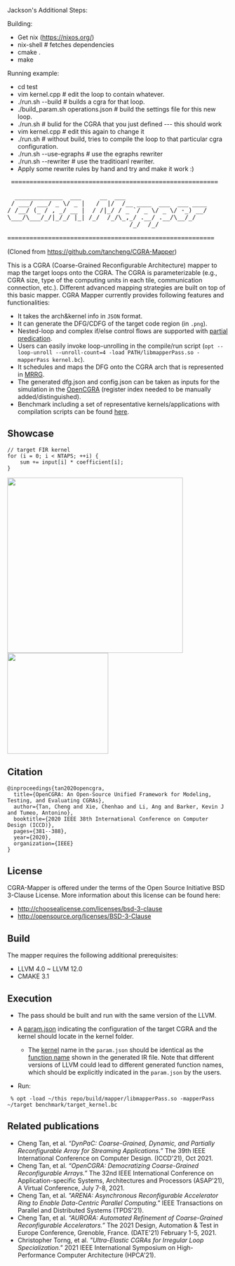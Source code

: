 Jackson's Additional Steps:

Building:

 - Get nix (https://nixos.org/)
 - nix-shell # fetches dependencies
 - cmake .
 - make

Running example:
 - cd test
 - vim kernel.cpp # edit the loop to contain whatever.
 - ./run.sh --build # builds a cgra for that loop.
 - ./build_param.sh operations.json # build the settings file for this new loop.
 - ./run.sh # bulid for the CGRA that you just defined --- this should work
 - vim kernel.cpp # edit this again to change it
 - ./run.sh # without build, tries to compile the loop to that particular cgra configuration.
 - ./run.sh --use-egraphs # use the egraphs rewriter
 - ./run.sh --rewriter # use the traditioanl rewriter.
 - Apply some rewrite rules by hand and try and make it work :)

<pre> ========================================================

  _____________  ___     __  ___                      
 / ___/ ___/ _ \/ _ |   /  |/  /__ ____  ___  ___ ____
/ /__/ (_ / , _/ __ |  / /|_/ / _ `/ _ \/ _ \/ -_) __/
\___/\___/_/|_/_/ |_| /_/  /_/\_,_/ .__/ .__/\__/_/   
                                 /_/  /_/             

========================================================
</pre>

(Cloned from https://github.com/tancheng/CGRA-Mapper)

This is a CGRA (Coarse-Grained Reconfigurable Architecture) mapper to map the target loops onto the CGRA. The CGRA is parameterizable (e.g., CGRA size, type of the computing units in each tile, communication connection, etc.). Different advanced mapping strategies are built on top of this basic mapper. CGRA Mapper currently provides following features and functionalities:
- It takes the arch&kernel info in `JSON` format. 
- It can generate the DFG/CDFG of the target code region (in `.png`).
- Nested-loop and complex if/else control flows are supported with [partial predication](https://dl.acm.org/doi/abs/10.1145/2593069.2593100).
- Users can easily invoke loop-unrolling in the compile/run script (`opt --loop-unroll --unroll-count=4 -load PATH/libmapperPass.so -mapperPass kernel.bc`).
- It schedules and maps the DFG onto the CGRA arch that is represented in [MRRG](https://ieeexplore.ieee.org/stamp/stamp.jsp?arnumber=1188678).
- The generated dfg.json and config.json can be taken as inputs for the simulation in the [OpenCGRA](https://github.com/tancheng/OpenCGRA) (register index needed to be manually added/distinguished).
- Benchmark including a set of representative kernels/applications with compilation scripts can be found [here](https://github.com/tancheng/CGRA-Bench).


Showcase
--------------------------------------------------------

```
// target FIR kernel
for (i = 0; i < NTAPS; ++i) {
    sum += input[i] * coefficient[i];
}
```
<p float="center">
  <img src="https://github.com/tancheng/CGRA-Mapper/blob/master/docs/fir_dfg.png" width="400" />
  <img src="https://github.com/tancheng/CGRA-Mapper/blob/master/docs/fir_map.png" width="230" /> 
</p>


Citation
--------------------------------------------------------------------------
```
@inproceedings{tan2020opencgra,
  title={OpenCGRA: An Open-Source Unified Framework for Modeling, Testing, and Evaluating CGRAs},
  author={Tan, Cheng and Xie, Chenhao and Li, Ang and Barker, Kevin J and Tumeo, Antonino},
  booktitle={2020 IEEE 38th International Conference on Computer Design (ICCD)},
  pages={381--388},
  year={2020},
  organization={IEEE}
}
```


License
--------------------------------------------------------------------------

CGRA-Mapper is offered under the terms of the Open Source Initiative BSD 3-Clause License. More information about this license can be found here:

  - http://choosealicense.com/licenses/bsd-3-clause
  - http://opensource.org/licenses/BSD-3-Clause


Build
--------------------------------------------------------

The mapper requires the following additional prerequisites:

 - LLVM 4.0 ~ LLVM 12.0
 - CMAKE 3.1


Execution
--------------------------------------------------------
- The pass should be built and run with the same version of the LLVM.

- A [param.json](https://github.com/tancheng/CGRA-Bench/blob/master/kernels/fir/param.json) indicating the configuration of the target CGRA and the kernel should locate in the kernel folder.
  - The [kernel](https://github.com/tancheng/CGRA-Bench/blob/d9182292651bf9b5f16e9f16eee908937e57ff4d/kernels/fir/param.json#L2) name in the `param.json` should be identical as the [function name](https://github.com/tancheng/CGRA-Bench/blob/8f3f20167883680735d1d79cd6f2c1439c999950/kernels/fir/fir.ll#L33) shown in the generated IR file. Note that different versions of LLVM could lead to different generated function names, which should be explicitly indicated in the `param.json` by the users.
- Run:
```
 % opt -load ~/this repo/build/mapper/libmapperPass.so -mapperPass ~/target benchmark/target_kernel.bc
```


Related publications
--------------------------------------------------------------------------

- Cheng Tan, et al. _“DynPaC: Coarse-Grained, Dynamic, and Partially Reconfigurable Array for Streaming Applications.”_ The 39th IEEE International Conference on Computer Design. (ICCD'21), Oct 2021.
- Cheng Tan, et al. _“OpenCGRA: Democratizing Coarse-Grained Reconfigurable Arrays.”_ The 32nd IEEE International Conference on Application-specific Systems, Architectures and Processors (ASAP'21), A Virtual Conference, July 7-8, 2021.
- Cheng Tan, et al. _"ARENA: Asynchronous Reconfigurable Accelerator Ring to Enable Data-Centric Parallel Computing."_ IEEE Transactions on Parallel and Distributed Systems (TPDS'21).
- Cheng Tan, et al. _“AURORA: Automated Refinement of Coarse-Grained Reconfigurable Accelerators.”_ The 2021 Design, Automation & Test in Europe Conference, Grenoble, France. (DATE'21) February 1-5, 2021.
- Christopher Torng, et al. _"Ultra-Elastic CGRAs for Irregular Loop Specialization."_ 2021 IEEE International Symposium on High-Performance Computer Architecture (HPCA'21).
